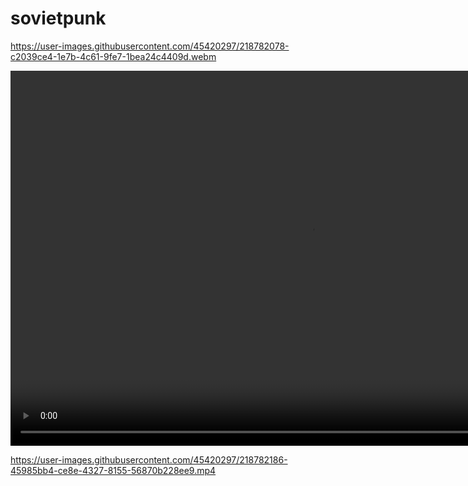 # sovietpunk

https://user-images.githubusercontent.com/45420297/218782078-c2039ce4-1e7b-4c61-9fe7-1bea24c4409d.webm

<video width="960" height="600" controls autoplay loop>
      <source src="https://user-images.githubusercontent.com/45420297/218782078-c2039ce4-1e7b-4c61-9fe7-1bea24c4409d.webm" type="video/webm">
  <p>Your browser doesn't support HTML5 video. Here is a <a href="Hexxcaudio.webm">link to the video</a> instead.</p>
</video>

https://user-images.githubusercontent.com/45420297/218782186-45985bb4-ce8e-4327-8155-56870b228ee9.mp4

